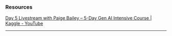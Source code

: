### Resources

[Day 5 Livestream with Paige Bailey – 5-Day Gen AI Intensive Course | Kaggle - YouTube](https://www.youtube.com/watch?v=uCFW0i9xrBc&list=PLqFaTIg4myu-b1PlxitQdY0UYIbys-2es&index=5&pp=iAQB)

---
